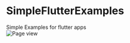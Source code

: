 # SimpleFlutterExamples
Simple Examples for flutter apps<br/>
![Page view](https://giphy.com/gifs/YOAeqo3bAikq6emW3z)
